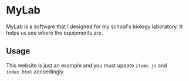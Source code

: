 # MyLab

MyLab is a software that I designed for my school's biology laboratory. It helps us see where the equipments are.

## Usage
This website is just an example and you must update `items.js` and `index.html` accoedingly.
